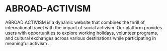 # ABROAD-ACTIVISM
ABROAD ACTIVISM is a dynamic  website that combines the thrill of international travel with the impact of social activism. Our platform provides users with opportunities to explore working holidays, volunteer programs, and cultural exchanges across various destinations while participating in meaningful activism .

